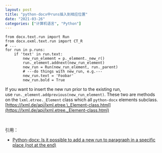 ```yaml
---
layout: post
title: "python-docx中runs插入到相应位置"
date: "2021-03-26"
categories: ["计算机语言", "Python"]
---
```


```
from docx.text.run import Run
from docx.oxml.text.run import CT_R
# ...
for run in p.runs:
    if 'text' in run.text:
        new_run_element = p._element._new_r()
        run._element.addnext(new_run_element)
        new_run = Run(new_run_element, run._parent)
        # ---do things with new_run, e.g.---
        new_run.text = 'Foobar'
        new_run.bold = True
```

If you want to insert the new run prior to the existing run, use `run._element.addprevious(new_run_element)`. These two are methods on the `lxml.etree._Element` class which all `python-docx` elements subclass. [https://lxml.de/api/lxml.etree.\_Element-class.html](https://lxml.de/api/lxml.etree._Element-class.html)

 

引用：

- [Python-docx: Is it possible to add a new run to paragraph in a specific place (not at the end)](https://stackoverflow.com/questions/52740630/python-docx-is-it-possible-to-add-a-new-run-to-paragraph-in-a-specific-place-n)
